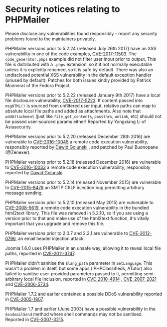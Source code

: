 # Security notices relating to PHPMailer

Please disclose any vulnerabilities found responsibly - report any security problems found to the maintainers privately.

PHPMailer versions prior to 5.2.24 (released July 26th 2017) have an XSS vulnerability in one of the code
examples, [CVE-2017-11503](https://web.nvd.nist.gov/view/vuln/detail?vulnId=CVE-2017-11503). The `code_generator.phps`
example did not filter user input prior to output. This file is distributed with a `.phps` extension, so it it not
normally executable unless it is explicitly renamed, so it is safe by default. There was also an undisclosed potential
XSS vulnerability in the default exception handler (unused by default). Patches for both issues kindly provided by
Patrick Monnerat of the Fedora Project.

PHPMailer versions prior to 5.2.22 (released January 9th 2017) have a local file disclosure
vulnerability, [CVE-2017-5223](https://web.nvd.nist.gov/view/vuln/detail?vulnId=CVE-2017-5223). If content passed
into `msgHTML()` is sourced from unfiltered user input, relative paths can map to absolute local file paths and added as
attachments. Also note that `addAttachment` (just like `file_get_contents`, `passthru`, `unlink`, etc) should not be
passed user-sourced params either! Reported by Yongxiang Li of Asiasecurity.

PHPMailer versions prior to 5.2.20 (released December 28th 2016) are vulnerable
to [CVE-2016-10045](https://web.nvd.nist.gov/view/vuln/detail?vulnId=CVE-2016-10045) a remote code execution
vulnerability, responsibly reported
by [Dawid Golunski](https://legalhackers.com/advisories/PHPMailer-Exploit-Remote-Code-Exec-CVE-2016-10045-Vuln-Patch-Bypass.html)
, and patched by Paul Buonopane (@Zenexer).

PHPMailer versions prior to 5.2.18 (released December 2016) are vulnerable
to [CVE-2016-10033](https://web.nvd.nist.gov/view/vuln/detail?vulnId=CVE-2016-10033) a remote code execution
vulnerability, responsibly reported
by [Dawid Golunski](http://legalhackers.com/advisories/PHPMailer-Exploit-Remote-Code-Exec-CVE-2016-10033-Vuln.html).

PHPMailer versions prior to 5.2.14 (released November 2015) are vulnerable
to [CVE-2015-8476](https://web.nvd.nist.gov/view/vuln/detail?vulnId=CVE-2015-8476) an SMTP CRLF injection bug permitting
arbitrary message sending.

PHPMailer versions prior to 5.2.10 (released May 2015) are vulnerable
to [CVE-2008-5619](https://web.nvd.nist.gov/view/vuln/detail?vulnId=CVE-2008-5619), a remote code execution
vulnerability in the bundled html2text library. This file was removed in 5.2.10, so if you are using a version prior to
that and make use of the html2text function, it's vitally important that you upgrade and remove this file.

PHPMailer versions prior to 2.0.7 and 2.2.1 are vulnerable
to [CVE-2012-0796](https://web.nvd.nist.gov/view/vuln/detail?vulnId=CVE-2012-0796), an email header injection attack.

Joomla 1.6.0 uses PHPMailer in an unsafe way, allowing it to reveal local file paths, reported
in [CVE-2011-3747](https://web.nvd.nist.gov/view/vuln/detail?vulnId=CVE-2011-3747).

PHPMailer didn't sanitise the `$lang_path` parameter in `SetLanguage`. This wasn't a problem in itself, but some apps (
PHPClassifieds, ATutor) also failed to sanitise user-provided parameters passed to it, permitting semi-arbitrary local
file inclusion, reported in [CVE-2010-4914](https://web.nvd.nist.gov/view/vuln/detail?vulnId=CVE-2010-4914)
, [CVE-2007-2021](https://web.nvd.nist.gov/view/vuln/detail?vulnId=CVE-2007-2021)
and [CVE-2006-5734](https://web.nvd.nist.gov/view/vuln/detail?vulnId=CVE-2006-5734).

PHPMailer 1.7.2 and earlier contained a possible DDoS vulnerability reported
in [CVE-2005-1807](https://web.nvd.nist.gov/view/vuln/detail?vulnId=CVE-2005-1807).

PHPMailer 1.7 and earlier (June 2003) have a possible vulnerability in the `SendmailSend` method where shell commands
may not be sanitised. Reported in [CVE-2007-3215](https://web.nvd.nist.gov/view/vuln/detail?vulnId=CVE-2007-3215).

